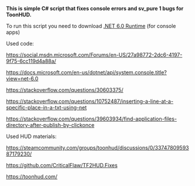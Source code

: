 **This is simple C# script that fixes console errors and sv_pure 1 bugs for ToonHUD.**

To run this script you need to download [.NET 6.0 Runtime](https://dotnet.microsoft.com/en-us/download/dotnet/6.0/runtime) (for console apps)

Used code:

https://social.msdn.microsoft.com/Forums/en-US/27a98772-2dc6-4197-9f75-6cc119d4a88a/

https://docs.microsoft.com/en-us/dotnet/api/system.console.title?view=net-6.0

https://stackoverflow.com/questions/30603375/

https://stackoverflow.com/questions/10752487/inserting-a-line-at-a-specific-place-in-a-txt-using-net

https://stackoverflow.com/questions/39603934/find-application-files-directory-after-publish-by-clickonce


Used HUD materials:

https://steamcommunity.com/groups/toonhud/discussions/0/3374780959387179230/

https://github.com/CriticalFlaw/TF2HUD.Fixes

https://toonhud.com/
